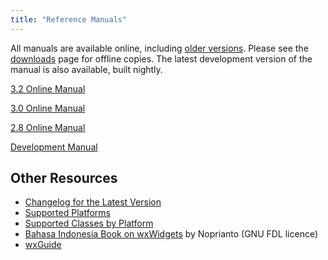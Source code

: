 ```yaml
---
title: "Reference Manuals"
---
```


All manuals are available online, including [older versions][1]. Please see
the [downloads][2] page for offline copies. The latest development version of
the manual is also available, built nightly.

[1]: https://docs.wxwidgets.org/
[2]: /downloads/

<div class="row my-3 justify-content-md-center">
  <div class="col-md-6">
    <p><a href="https://docs.wxwidgets.org/3.2/" class="btn btn-outline-primary btn-lg btn-block" role="button">3.2 Online Manual</a></p>
    <p><a href="https://docs.wxwidgets.org/3.0/" class="btn btn-outline-primary btn-lg btn-block" role="button">3.0 Online Manual</a></p>
    <p><a href="https://docs.wxwidgets.org/2.8/" class="btn btn-outline-primary btn-lg btn-block" role="button">2.8 Online Manual</a></p>
    <p><a href="https://docs.wxwidgets.org/latest/" class="btn btn-outline-primary btn-lg btn-block" role="button">Development Manual</a></p>
  </div>
</div>

## Other Resources

* [Changelog for the Latest Version](https://raw.githubusercontent.com/wxWidgets/wxWidgets/master/docs/changes.txt)
* [Supported Platforms](https://wiki.wxwidgets.org/Supported_Platforms)
* [Supported Classes by Platform](https://wiki.wxwidgets.org/Development:_Supported_Classes)
* [Bahasa Indonesia Book on wxWidgets](https://github.com/nopri/publication/raw/master/id-wxwidgets.pdf) by Noprianto (GNU FDL licence)
* [wxGuide](http://wxguide.sf.net/)
